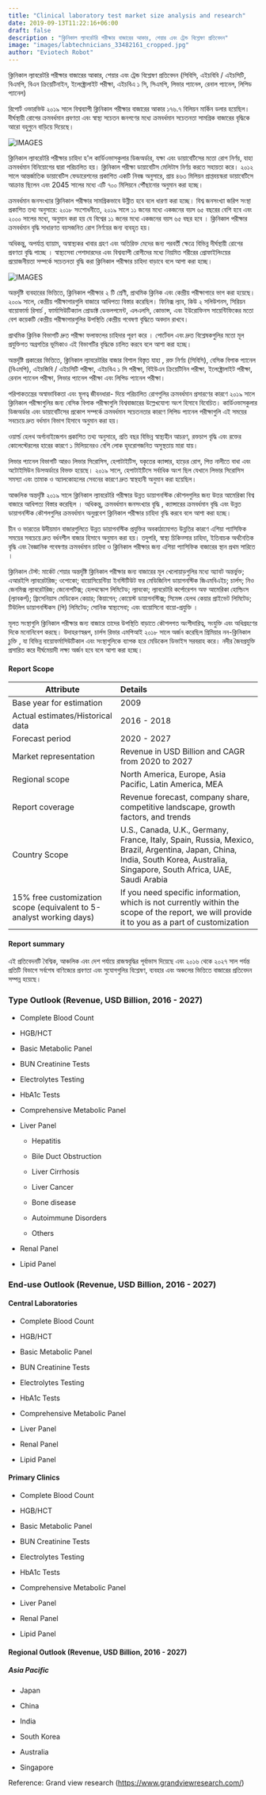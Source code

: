 ```yaml
---
title: "Clinical laboratory test market size analysis and research"
date: 2019-09-13T11:22:16+06:00
draft: false
description : "ক্লিনিকাল ল্যাবরেটরি পরীক্ষার বাজারের আকার, শেয়ার এবং ট্রেন্ড বিশ্লেষণ প্রতিবেদন"
image: "images/labtechnicians_33482161_cropped.jpg"
author: "Eviotech Robot"
---
```


ক্লিনিকাল ল্যাবরেটরি পরীক্ষার বাজারের আকার, শেয়ার এবং ট্রেন্ড বিশ্লেষণ প্রতিবেদন  (সিবিসি, এইচবিবি / এইচসিটি, বিএমপি, বিএন ক্রিয়েটিনাইন, ইলেক্ট্রোলাইট পরীক্ষা, এইচবিএ ১ সি, সিএমপি, লিভার প্যানেল, রেনাল প্যানেল, লিপিড প্যানেল)

রিপোর্ট ওভারভিউ
২০১৯ সালে বিশ্বব্যাপী ক্লিনিকাল পরীক্ষার বাজারের আকার ১৭৬.৭ বিলিয়ন মার্কিন ডলার হয়েছিল। দীর্ঘস্থায়ী রোগের ক্রমবর্ধমান প্রবণতা এবং স্বাস্থ্য সচেতন জনগণের মধ্যে ক্রমবর্ধমান সচেতনতা সামগ্রিক বাজারের বৃদ্ধিকে আরো বহুগুনে বাড়িয়ে দিয়েছে।

![IMAGES](/images/blog/us-clinical.png)

ক্লিনিকাল ল্যাবরেটরি পরীক্ষার চাহিদা হ'ল কার্ডিওভাসকুলার ডিজঅর্ডার, যক্ষা এবং ডায়াবেটিসের মতো রোগ নির্ণয়, যাহা ক্রমবর্ধমান বিনিয়োগের দ্বারা পরিচালিত হয়। ক্লিনিকাল পরীক্ষা ডায়াবেটিস মেলিটাস নির্ণয় করতে সহায়তা করে। ২০১২ সালে আন্তর্জাতিক ডায়াবেটিস ফেডারেশনের প্রকাশিত একটি নিবন্ধ অনুসারে, প্রায় ৪৬৩ মিলিয়ন প্রাপ্তবয়স্করা ডায়াবেটিসে আক্রান্ত ছিলেন এবং 2045 সালের মধ্যে এটি ৭০০ মিলিয়নে পৌঁছানোর অনুমান করা হচ্ছে।

ক্রমবর্ধমান জনসংখ্যার ক্লিনিকাল পরীক্ষার সামগ্রিকভাবে উন্নীত  হবে বলে ধারণা করা হচ্ছে। বিশ্ব জনসংখ্যা জরিপ সংস্থা প্রকাশিত তথ্য অনুসারে: ২০১৮ সংশোধনীতে, ২০১৯ সালে ১১ জনের মধ্যে একজনের বয়স ৬৫ বছরের বেশি হবে  এবং ২০০০ সালের মধ্যে, অনুমান করা হয় যে বিশ্বের ১১ জনের মধ্যে একজনের বয়স ৬৫ বছর হবে । ক্লিনিকাল পরীক্ষার  ক্রমবর্ধমান বৃদ্ধি সাধারণত বয়সজনিত রোগ নির্ণয়ের জন্য ব্যবহৃত হয়।

অধিকন্তু, অপর্যাপ্ত ব্যায়াম, অস্বাস্থ্যকর খাবার গ্রহণ এবং অতিরিক্ত মেদের জন্য পরবর্তী ক্ষেত্রে বিভিন্ন দীর্ঘস্থায়ী রোগের প্রবণতা বৃদ্ধি পাচ্ছে । স্বাস্থ্যসেবা পেশাদারদের এবং বিশ্বব্যাপী রোগীদের মধ্যে নিয়মিত শরীরের প্রোফাইলিংয়ের প্রয়োজনীয়তা সম্পর্কে সচেতনতা বৃদ্ধি করা ক্লিনিকাল পরীক্ষার চাহিদা বাড়াবে বলে আশা করা হচ্ছে।

![IMAGES](/images/blog/glo.png)

অন্তর্দৃষ্টি
ব্যবহারের ভিত্তিতে, ক্লিনিকাল পরীক্ষার ২ টি শ্রেণী, প্রাথমিক ক্লিনিক এবং কেন্দ্রীয় পরীক্ষাগারে ভাগ করা হয়েছে। ২০০৯ সালে, কেন্দ্রীয় পরীক্ষাগারগুলি বাজারে আধিপত্য বিস্তার করেছিল। ফিনিক্স ল্যাব, কিউ ২ সলিউশনস, সিরিয়ন বায়োফার্মা রিসার্চ , ফার্মাসিউটিক্যাল প্রোডাক্ট ডেভলপমেন্ট, এলএলসি, কোভান্স, এবং ইউরোফিনস সায়েন্টিফিকের মতো বেশ কয়েকটি কেন্দ্রীয় পরীক্ষাগারগুলির উপস্থিতি কেন্দ্রীয় গবেষণা বৃদ্ধিতে অবদান রাখবে।

প্রাথমিক ক্লিনিক বিভাগটি দ্রুত পরীক্ষা ফলাফলের চাহিদার পূরণ করে । পোর্টেবল এবং দ্রুত বিশ্লেষকগুলির মতো মূল প্রযুক্তিগত অগ্রগতির ভূমিকাও এই বিভাগটির বৃদ্ধিকে চালিত করবে বলে আশা করা হচ্ছে।

অন্তর্দৃষ্টি
প্রকারের ভিত্তিতে, ক্লিনিকাল ল্যাবরেটরির বাজার বিশাল বিস্তৃত যাহা ,  রক্ত ​নির্ণয়  (সিবিসি), বেসিক বিপাক প্যানেল (বিএমপি), এইচজিবি / এইচসিটি পরীক্ষা, এইচবিএ ১ সি পরীক্ষা, বিইউএন ক্রিয়েটিনিন পরীক্ষা, ইলেক্ট্রোলাইট পরীক্ষা, রেনাল প্যানেল পরীক্ষা, লিভার প্যানেল পরীক্ষা এবং লিপিড প্যানেল পরীক্ষা।

পরিপাকতন্ত্রের অস্বাভাবিকতা এবং স্থূলত্ব জীবনধারা- দিয়ে পরিচালিত রোগগুলির ক্রমবর্ধমান প্রসারণের কারণে ২০১৯ সালে ক্লিনিকাল পরীক্ষাগুলির জন্য বেসিক বিপাক পরীক্ষাগুলি বিশ্ববাজারের উল্লেখযোগ্য অংশ হিসাবে বিবেচিত। কার্ডিওভাসকুলার ডিজঅর্ডার এবং ডায়াবেটিসের প্রকোপ সম্পর্কে ক্রমবর্ধমান সচেতনতার কারণে লিপিড প্যানেল পরীক্ষাগুলি এই  সময়ের সবচেয়ে দ্রুত বর্ধমান বিভাগ হিসাবে অনুমান করা হয়।

ওয়ার্ল্ড হেলথ অর্গানাইজেশন প্রকাশিত তথ্য অনুসারে, প্রতি বছর বিভিন্ন স্বাস্থ্যহীন আচরণ, রক্তচাপ বৃদ্ধি এবং রক্তের কোলেস্টেরলের হারের কারণে ১ মিলিয়নেরও বেশি লোক হৃদরোগজনিত অসুস্থতায় মারা যায়।

লিভার প্যানেল বিভাগটি আরও লিভার সিরোসিস, হেপাটাইটিস, যকৃতের ক্যান্সার, হাড়ের রোগ, পিত্ত নালীতে বাধা এবং অটোইমিউন ডিসঅর্ডারে বিভক্ত হয়েছে। ২০১৯ সালে, হেপাটাইটিসে  সর্বাধিক অংশ ছিল যেখানে লিভার সিরোসিস সমস্যা এবং তামাক ও অ্যালকোহলের  সেবনের কারণে দ্রুত স্বাস্থহানী   অনুমান করা হয়েছিল।

আঞ্চলিক অন্তর্দৃষ্টি
২০১৯ সালে ক্লিনিকাল ল্যাবরেটরি পরীক্ষার উন্নত ডায়াগনস্টিক কৌশলগুলির জন্য উত্তর আমেরিকা বিশ্ব বাজারে আধিপত্য বিস্তার করেছিল । অধিকন্তু, ক্রমবর্ধমান জনসংখ্যার বৃদ্ধি , ক্যান্সারের ক্রমবর্ধমান বৃদ্ধি এবং উন্নত ডায়াগনস্টিক কৌশলগুলির ক্রমবর্ধমান অনুপ্রবেশ ক্লিনিকাল পরীক্ষার চাহিদা বৃদ্ধি করবে বলে আশা করা হচ্ছে।

চীন ও ভারতের উদীয়মান বাজারগুলিতে উন্নত ডায়াগনস্টিক প্রযুক্তির  অবকাঠামোগত উন্নতির কারণে এশিয়া প্যাসিফিক সময়ের সবচেয়ে দ্রুত বর্ধনশীল বাজার হিসাবে অনুমান করা হয়। তদুপরি, স্বাস্থ্য চিকিত্সার চাহিদা, ইতিবাচক অর্থনৈতিক বৃদ্ধি এবং বৈজ্ঞানিক গবেষণার ক্রমবর্ধমান চাহিদা ও  ক্লিনিকাল 
 পরীক্ষার জন্য এশিয়া প্যাসিফিক বাজারের স্থান প্রথম সারিতে ।

ক্লিনিকাল টেস্ট: মার্কেট শেয়ার অন্তর্দৃষ্টি
ক্লিনিকাল পরীক্ষার জন্য বাজারের মূল খেলোয়াড়গুলির মধ্যে অ্যাবট অন্তর্ভুক্ত; এআরইপি ল্যাবরেটরিজ; ওপোকো; বায়োসিয়েন্টিয়া ইনস্টিটিউট ফর মেডিজিনিশ ডায়াগনস্টিক জিএমবিএইচ; চার্লস; নিও জেনমিক্স ল্যাবরেটরিজ; জেনোপটিক্স; হেলথস্কোপ লিমিটেড; ল্যাবকো; ল্যাবরেটরি কর্পোরেশন অফ আমেরিকা হোল্ডিংস (ল্যাবকর্প); ফ্রিসেনিয়াস মেডিকেল কেয়ার; কিয়াগেন; কোয়েস্ট ডায়াগনস্টিক্স; সিমেন্স হেলথ কেয়ার প্রাইভেট লিমিটেড; টিউলিপ ডায়াগনস্টিকস (পি) লিমিটেড; সোনিক স্বাস্থ্যসেবা; এবং বায়োসিনো বায়ো-প্রযুক্তি ।

মূলত  সংস্থাগুলি ক্লিনিকাল পরীক্ষার জন্য বাজারে তাদের উপস্থিতি বাড়াতে কৌশলগত অংশীদারিত্ব, সংযুক্তি এবং অধিগ্রহণের দিকে মনোনিবেশ করছে। উদাহরণস্বরূপ, চার্লস রিভার এমপিআই  ২০১৮ সালে অর্জন করেছিল প্রিমিয়ার নন-ক্লিনিকাল চুক্তি ,  যা বিভিন্ন বায়োফর্মাসিউটিকাল এবং  সংস্থাগুলিকে ব্যাপক হরে মেডিকেল ডিভাইস সরবরাহ করে।  নদীর জৈবপ্রযুক্তি প্রসারিত করে দীর্ঘমেয়াদী লক্ষ্য অর্জন হবে বলে আশা করা হচ্ছে।

#### Report Scope


|Attribute|Details|
|---------|:------|
|Base year for estimation|2009|
|Actual estimates/Historical data|2016 - 2018|
|Forecast period|2020 - 2027|
|Market representation|Revenue in USD Billion and CAGR from 2020 to 2027|
|Regional scope|North America, Europe, Asia Pacific, Latin America, MEA|
|Report coverage|Revenue forecast, company share, competitive landscape, growth factors, and trends|
|Country Scope|U.S., Canada, U.K., Germany, France, Italy, Spain, Russia, Mexico, Brazil, Argentina, Japan, China, India, South Korea, Australia, Singapore, South Africa, UAE, Saudi Arabia|
|15% free customization scope (equivalent to 5-analyst working days)|If you need specific information, which is not currently within the scope of the report, we will provide it to you as a part of customization|


#### Report summary

এই প্রতিবেদনটি বৈশ্বিক, আঞ্চলিক এবং দেশ পর্যায়ে রাজস্ববৃদ্ধির পূর্বাভাস দিয়েছে এবং ২০১৬ থেকে ২০২৭ সাল পর্যন্ত প্রতিটি বিভাগে সর্বশেষ বাণিজ্যের  প্রবণতা এবং সুযোগগুলির বিশ্লেষণ, ব্যবহার এবং অঞ্চলের ভিত্তিতে বাজারের প্রতিবেদন সম্পন্ন হয়েছে। 

### Type Outlook (Revenue, USD Billion, 2016 - 2027)

* Complete Blood Count

* HGB/HCT

* Basic Metabolic Panel

* BUN Creatinine Tests

* Electrolytes Testing

* HbA1c Tests

* Comprehensive Metabolic Panel

* Liver Panel

    - Hepatitis

    - Bile Duct Obstruction

    - Liver Cirrhosis

    - Liver Cancer

    - Bone disease

    - Autoimmune Disorders

    - Others

* Renal Panel

* Lipid Panel



### End-use Outlook (Revenue, USD Billion, 2016 - 2027)

#### Central Laboratories

* Complete Blood Count

* HGB/HCT

* Basic Metabolic Panel

* BUN Creatinine Tests

* Electrolytes Testing

* HbA1c Tests

* Comprehensive Metabolic Panel

* Liver Panel

* Renal Panel

* Lipid Panel

#### Primary Clinics

* Complete Blood Count

* HGB/HCT

* Basic Metabolic Panel

* BUN Creatinine Tests

* Electrolytes Testing

* HbA1c Tests

* Comprehensive Metabolic Panel

* Liver Panel

* Renal Panel

* Lipid Panel

#### Regional Outlook (Revenue, USD Billion, 2016 - 2027)

##### Asia Pacific

* Japan

* China

* India

* South Korea

* Australia

* Singapore


Reference: Grand view research (https://www.grandviewresearch.com/)